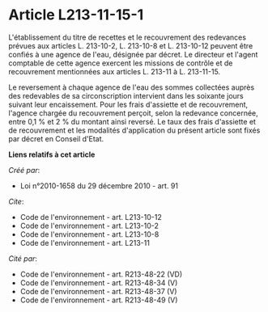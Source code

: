 # Article L213-11-15-1

L'établissement du titre de recettes et le recouvrement des redevances prévues aux articles L. 213-10-2, 
L. 213-10-8 et L. 213-10-12 peuvent être confiés à une agence de l'eau, désignée par décret. Le directeur et l'agent
comptable de cette agence exercent les missions de contrôle et de recouvrement mentionnées aux articles L. 213-11 à L.
213-11-15.

Le reversement à chaque agence de l'eau des sommes collectées auprès des redevables de sa circonscription intervient dans les
soixante jours suivant leur encaissement. Pour les frais d'assiette et de recouvrement, l'agence chargée du recouvrement
perçoit, selon la redevance concernée, entre 0,1 % et 2 % du montant ainsi reversé. Le taux des frais d'assiette et de
recouvrement et les modalités d'application du présent article sont fixés par décret en Conseil d'Etat.

**Liens relatifs à cet article**

_Créé par_:

  - Loi n°2010-1658 du 29 décembre 2010 - art. 91

_Cite_:

  - Code de l'environnement - art. L213-10-12
  - Code de l'environnement - art. L213-10-2
  - Code de l'environnement - art. L213-10-8
  - Code de l'environnement - art. L213-11

_Cité par_:

  - Code de l'environnement - art. R213-48-22 (VD)
  - Code de l'environnement - art. R213-48-34 (V)
  - Code de l'environnement - art. R213-48-37 (V)
  - Code de l'environnement - art. R213-48-49 (V)
